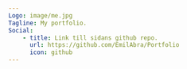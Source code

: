 ```yaml
---
Logo: image/me.jpg
Tagline: My portfolio.
Social:
    - title: Link till sidans github repo.
      url: https://github.com/EmilAbra/Portfolio
      icon: github
---
```


